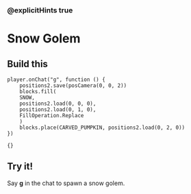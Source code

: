 ### @explicitHints true

# Snow Golem

## Build this

```block
player.onChat("g", function () {
    positions2.save(posCamera(0, 0, 2))
    blocks.fill(
    SNOW,
    positions2.load(0, 0, 0),
    positions2.load(0, 1, 0),
    FillOperation.Replace
    )
    blocks.place(CARVED_PUMPKIN, positions2.load(0, 2, 0))
})
```

```template
{}
```

## Try it!

Say **g** in the chat to spawn a snow golem.